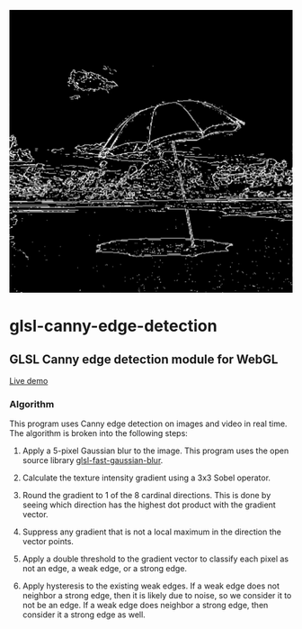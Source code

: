![Edge detection photo](/example.png?raw=true "Edge detection photo")

# glsl-canny-edge-detection
GLSL Canny edge detection module for WebGL
---

[Live demo](https://dcthetall-edge-detection.herokuapp.com/)

### Algorithm
This program uses Canny edge detection on images and video in real time.
The algorithm is broken into the following steps:

1. Apply a 5-pixel Gaussian blur to the image. This program uses the open source library
[glsl-fast-gaussian-blur](https://github.com/Jam3/glsl-fast-gaussian-blur).

2. Calculate the texture intensity gradient using a 3x3 Sobel operator.

3. Round the gradient to 1 of the 8 cardinal directions.
This is done by seeing which direction has the highest
dot product with the gradient vector.

4. Suppress any gradient that is not a local maximum in
the direction the vector points.

5. Apply a double threshold to the gradient vector to classify
each pixel as not an edge, a weak edge, or a strong edge.

6. Apply hysteresis to the existing weak edges. If a weak
edge does not neighbor a strong edge, then it is likely
due to noise, so we consider it to not be an edge. If a weak
edge does neighbor a strong edge, then consider it a strong
edge as well.

